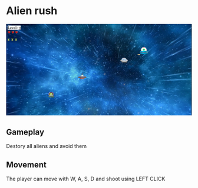 # Alien rush

<p align="center">
 <img src="/alien_rush/screenshot.png" width="720">
</p>

## Gameplay

Destory all aliens and avoid them

## Movement

The player can move with W, A, S, D and shoot using LEFT CLICK
